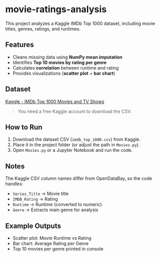 # movie-ratings-analysis

This project analyzes a Kaggle IMDb Top 1000 dataset, including movie titles, genres, ratings, and runtimes.

## Features
- Cleans missing data using **NumPy mean imputation**
- Identifies **Top 10 movies by rating per genre**
- Calculates **correlation** between runtime and rating
- Provides visualizations (**scatter plot** + **bar chart**)

## Dataset
[Kaggle - IMDb Top 1000 Movies and TV Shows](https://www.kaggle.com/datasets/harshitshankhdhar/imdb-dataset-of-top-1000-movies-and-tv-shows)

> You need a free Kaggle account to download the CSV.

## How to Run
1. Download the dataset CSV (`imdb_top_1000.csv`) from Kaggle.  
2. Place it in the project folder (or adjust the path in `Movies.py`).  
3. Open `Movies.py` or a Jupyter Notebook and run the code.

## Notes
The Kaggle CSV column names differ from OpenDataBay, so the code handles:  
- `Series_Title` → Movie title  
- `IMDB_Rating` → Rating  
- `Runtime` → Runtime (converted to numeric)  
- `Genre` → Extracts main genre for analysis

## Example Outputs
- Scatter plot: Movie Runtime vs Rating  
- Bar chart: Average Rating per Genre  
- Top 10 movies per genre printed in console
